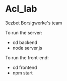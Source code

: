 # Acl_lab
3ezbet Borsigwerke's team

To run the server:
 - cd backend
 - node server.js

To run the front-end:
 - cd frontend
 - npm start
